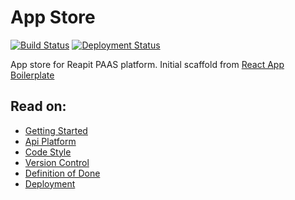 # App Store

[![Build Status](https://dev.azure.com/reapit/App%20Store/_apis/build/status/reapit.app-store?branchName=develop)](https://dev.azure.com/reapit/App%20Store/_build/latest?definitionId=12&branchName=develop)
[![Deployment Status](https://vsrm.dev.azure.com/reapit/_apis/public/Release/badge/ce5c2b72-fc0b-47b0-a94b-cc369120b059/2/2)](http://reapit-app-store.s3-website.eu-west-2.amazonaws.com/)

App store for Reapit PAAS platform. Initial scaffold from [React App Boilerplate](https://github.com/reapit/react-app)

## Read on:

- [Getting Started](./src/docs/GETTING_STARTED.md)
- [Api Platform](./src/docs/API_PLATFORM.md)
- [Code Style](./src/docs/CODE_STYLE.md)
- [Version Control](./VERSION_CONTROL.md)
- [Definition of Done](./src/docs/DEFINITION_OF_DONE.md)
- [Deployment](./src/docs/DEPLOYMENT.md)


